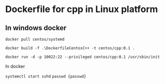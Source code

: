 # Dockerfile for cpp in Linux platform

## In windows docker
`docker pull centos/systemd`

`docker build -f .\DockerfileCentosC++ -t centos/cpp:0.1 .`

`docker run -d -p 10022:22 --privileged centos/cpp:0.1 /usr/sbin/init`

In docker

`systemctl start sshd`
`passwd {passwd}`